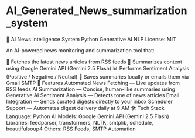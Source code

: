 # AI_Generated_News_summarization_system
📰 AI News Intelligence System
Python Generative AI NLP License: MIT

An AI-powered news monitoring and summarization tool that:

📡 Fetches the latest news articles from RSS feeds
🤖 Summarizes content using Google Gemini API (Gemini 2.5 Flash)
📊 Performs Sentiment Analysis (Positive / Negative / Neutral)
📧 Saves summaries locally or emails them via Gmail SMTP
🚀 Features
Automated News Fetching — Live updates from RSS feeds
AI Summarization — Concise, human-like summaries using Generative AI
Sentiment Analysis — Detects tone of news articles
Email Integration — Sends curated digests directly to your inbox
Scheduler Support — Automates digest delivery daily at 9 AM
🛠 Tech Stack
Language: Python
AI Models: Google Gemini API (Gemini 2.5 Flash)
Libraries: feedparser, transformers, NLTK, smtplib, schedule, beautifulsoup4
Others: RSS Feeds, SMTP Automation

